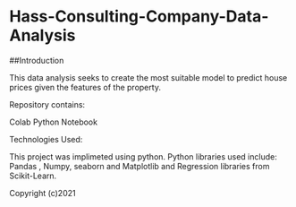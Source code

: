# Hass-Consulting-Company-Data-Analysis
##Introduction

This data analysis seeks to create the most suitable model to predict house prices given the features of the property.

Repository contains:

Colab Python Notebook

Technologies Used:

This project was implimeted using python. Python libraries used include: Pandas , Numpy, seaborn and Matplotlib and Regression libraries from Scikit-Learn.

Copyright (c)2021

